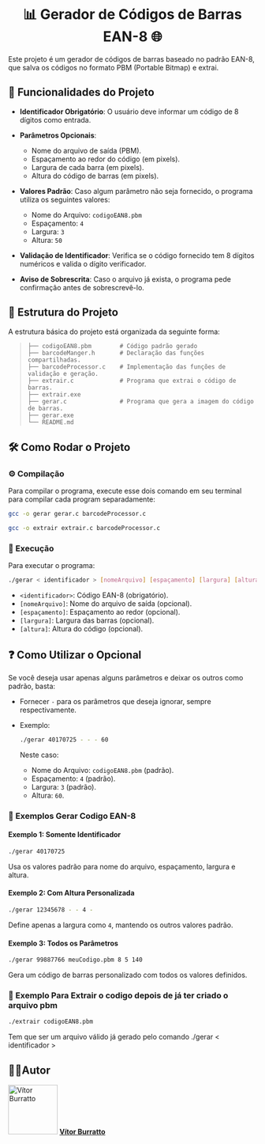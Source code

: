 <h1 align="center"> 📊 Gerador de Códigos de Barras EAN-8 🌐 </h1>

Este projeto é um gerador de códigos de barras baseado no padrão EAN-8, que salva os códigos no formato PBM (Portable Bitmap) e extrai.

## 🔧 Funcionalidades do Projeto

- **Identificador Obrigatório**: O usuário deve informar um código de 8 dígitos como entrada.

- **Parâmetros Opcionais**:
  - Nome do arquivo de saída (PBM).
  - Espaçamento ao redor do código (em pixels).
  - Largura de cada barra (em pixels).
  - Altura do código de barras (em pixels).

- **Valores Padrão**: Caso algum parâmetro não seja fornecido, o programa utiliza os seguintes valores:
  - Nome do Arquivo: `codigoEAN8.pbm`
  - Espaçamento: `4`
  - Largura: `3`
  - Altura: `50`

- **Validação de Identificador**: Verifica se o código fornecido tem 8 dígitos numéricos e valida o dígito verificador.

- **Aviso de Sobrescrita**: Caso o arquivo já exista, o programa pede confirmação antes de sobrescrevê-lo.


## 📁 Estrutura do Projeto

A estrutura básica do projeto está organizada da seguinte forma:

>     ├── codigoEAN8.pbm        # Código padrão gerado
>     ├── barcodeManger.h       # Declaração das funções compartilhadas.
>     ├── barcodeProcessor.c    # Implementação das funções de validação e geração.
>     ├── extrair.c             # Programa que extrai o código de barras.
>     ├── extrair.exe    
>     ├── gerar.c               # Programa que gera a imagem do código de barras.
>     ├── gerar.exe     
>     └── README.md

## 🛠 Como Rodar o Projeto

### ⚙️ Compilação
Para compilar o programa, execute esse dois comando em seu terminal para compilar cada program separadamente:

```bash
gcc -o gerar gerar.c barcodeProcessor.c    
```

```bash
gcc -o extrair extrair.c barcodeProcessor.c 
```

### 🚀 Execução 
Para executar o programa:
```bash
./gerar < identificador > [nomeArquivo] [espaçamento] [largura] [altura]
```
- `<identificador>`: Código EAN-8 (obrigatório).
- `[nomeArquivo]`: Nome do arquivo de saída (opcional).
- `[espaçamento]`: Espaçamento ao redor (opcional).
- `[largura]`: Largura das barras (opcional).
- `[altura]`: Altura do código (opcional).


## ❓ Como Utilizar o Opcional

Se você deseja usar apenas alguns parâmetros e deixar os outros como padrão, basta:

- Fornecer `-` para os parâmetros que deseja ignorar, sempre respectivamente.

- Exemplo:
  ```bash
  ./gerar 40170725 - - - 60
  ```
  Neste caso:
  - Nome do Arquivo: `codigoEAN8.pbm` (padrão).
  - Espaçamento: `4` (padrão).
  - Largura: `3` (padrão).
  - Altura: `60`.
  

### 📝 Exemplos Gerar Codigo EAN-8
#### Exemplo 1: Somente Identificador
```bash
./gerar 40170725
```
Usa os valores padrão para nome do arquivo, espaçamento, largura e altura.

#### Exemplo 2: Com Altura Personalizada
```bash
./gerar 12345678 - - 4 -
```
Define apenas a largura como `4`, mantendo os outros valores padrão.

#### Exemplo 3: Todos os Parâmetros
```bash
./gerar 99887766 meuCodigo.pbm 8 5 140
```
Gera um código de barras personalizado com todos os valores definidos.

### 📠 Exemplo Para Extrair o codigo depois de já ter criado o arquivo pbm

```bash
./extrair codigoEAN8.pbm
```
Tem que ser um arquivo válido já gerado pelo comando ./gerar < identificador >


## 🧑‍💻Autor 

<img  src="https://github.com/VitorBurratto.png"  alt="Vítor Burratto"  width="100"  height="100"/> **[Vítor Burratto](https://github.com/VitorBurratto)**
